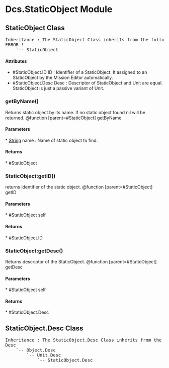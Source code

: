 # Dcs.StaticObject Module


## StaticObject Class
<pre>
Inheritance : The StaticObject Class inherits from the following parents :
ERROR !
	`-- StaticObject
</pre>

<h4> Attributes </h4>

* #StaticObject.ID ID : Identifier of a StaticObject. It assigned to an StaticObject by the Mission Editor automatically.
* #StaticObject.Desc Desc : Descriptor of StaticObject and Unit are equal. StaticObject is just a passive variant of Unit.


### getByName()
Returns static object by its name. If no static object found nil will be returned.
@function [parent=#StaticObject] getByName

<h4> Parameters </h4>
* <u>String</u> name : Name of static object to find.

<h4> Returns </h4>
* #StaticObject 


### StaticObject:getID()
returns identifier of the static object.
@function [parent=#StaticObject] getID

<h4> Parameters </h4>
* #StaticObject self

<h4> Returns </h4>
* #StaticObject.ID 


### StaticObject:getDesc()
Returns descriptor of the StaticObject.
@function [parent=#StaticObject] getDesc

<h4> Parameters </h4>
* #StaticObject self

<h4> Returns </h4>
* #StaticObject.Desc 


## StaticObject.Desc Class
<pre>
Inheritance : The StaticObject.Desc Class inherits from the following parents :
Desc
	`-- Object.Desc
		`-- Unit.Desc
			`-- StaticObject.Desc
</pre>


